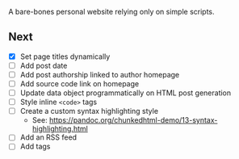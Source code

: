 A bare-bones personal website relying only on simple scripts.

## Next
- [x] Set page titles dynamically
- [ ] Add post date
- [ ] Add post authorship linked to author homepage
- [ ] Add source code link on homepage
- [ ] Update data object programmatically on HTML post generation
- [ ] Style inline `<code>` tags
- [ ] Create a custom syntax highlighting style 
  - See: <https://pandoc.org/chunkedhtml-demo/13-syntax-highlighting.html>
- [ ] Add an RSS feed
- [ ] Add tags
